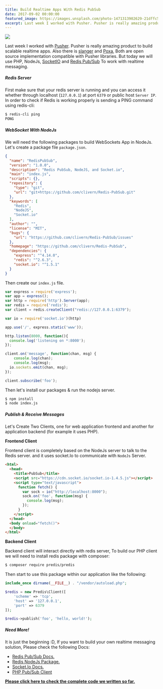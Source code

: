 ```yaml
---
title: Build Realtime Apps With Redis PubSub
date: 2017-09-02 00:00:00
featured_image: https://images.unsplash.com/photo-1471313902629-21dffc56c966?q=5
excerpt: Last week I worked with Pusher. Pusher is really amazing product to build scalable realtime apps. Also there is slanger and Poxa, Both are open source implementation compatible with Pusher libraries. But today we will use PHP, NodeJs, SocketIO and Redis Pub/Sub To work with realtime messaging.
---
```


![](https://images.unsplash.com/photo-1471313902629-21dffc56c966?q=5)

Last week I worked with <a href="https://pusher.com/" target="_blank">Pusher</a>. Pusher is really amazing product to build scalable realtime apps. Also there is <a href="https://github.com/stevegraham/slanger" target="_blank">slanger</a> and <a href="https://github.com/edgurgel/poxa" target="_blank">Poxa</a>, Both are open source implementation compatible with Pusher libraries. But today we will use PHP, NodeJs, <a href="https://socket.io/" target="_blank">SocketIO</a> and <a href="https://redis.io/topics/pubsub" target="_blank">Redis Pub/Sub</a> To work with realtime messaging.

##### Redis Server

First make sure that your redis server is running and you can access it whether through localhost (`127.0.0.1`) at port `6379` or public host `Server IP`. In order to check if Redis is working properly is sending a PING command using redis-cli:

```bash
$ redis-cli ping
PONG
```

##### WebSocket With NodeJs

We will need the following packages to build WebSockets App in NodeJs. Let's create a package file `package.json`.

```json
{
  "name": "RedisPubSub",
  "version": "1.0.0",
  "description": "Redis PubSub, NodeJS, and Socket.io",
  "main": "index.js",
  "scripts": {},
  "repository": {
    "type": "git",
    "url": "git+https://github.com/clivern/Redis-PubSub.git"
  },
  "keywords": [
    "Redis",
    "NodeJS",
    "Socket.io"
  ],
  "author": "",
  "license": "MIT",
  "bugs": {
    "url": "https://github.com/clivern/Redis-PubSub/issues"
  },
  "homepage": "https://github.com/clivern/Redis-PubSub",
  "dependencies": {
    "express": "^4.14.0",
    "redis": "^2.6.3",
    "socket.io": "^1.5.1"
  }
}
```

Then create our `index.js` file.

```js
var express = require('express');
var app = express();
var http = require('http').Server(app);
var redis = require('redis');
var client = redis.createClient("redis://127.0.0.1:6379");

var io = require('socket.io')(http)

app.use('/', express.static('www'));

http.listen(8000, function(){
  console.log('listening on *:8000');
});

client.on('message', function(chan, msg) {
	console.log(chan);
	console.log(msg);
  io.sockets.emit(chan, msg);
});

client.subscribe('foo');
```

Then let's install our packages & run the nodejs server.

```bash
$ npm install
$ node index.js
```

##### Publish & Receive Messages

Let's Create Two Clients, one for web application frontend and another for application backend (for example it uses PHP).

**Frontend Client**

Frontend client is completely based on the NodeJs server to talk to the Redis server. and it uses socket.Io to communicate with `NodeJs` Server.

```html
<html>
  <head>
    <title>PubSub</title>
    <script src="https://cdn.socket.io/socket.io-1.4.5.js"></script>
    <script type="text/javascript">
      function fetch() {
        var sock = io("http://localhost:8000");
        sock.on('foo', function(msg) {
          console.log(msg);
        });
      }
    </script>
  </head>
  <body onload="fetch()">
  </body>
</html>
```

**Backend Client**

Backend client will interact directly with redis server, To build our PHP client we will need to install redis package with composer:

```bash
$ composer require predis/predis
```

Then start to use this package within our application like the following:

```php
include_once dirname(__FILE__) . "/vendor/autoload.php";

$redis = new Predis\Client([
    'scheme' => 'tcp',
    'host' => '127.0.0.1',
    'port' => 6379
]);

$redis->publish('foo', 'hello, world!');
```

##### Need More!

It is just the beginning :D, If you want to build your own realtime messaging solution, Please check the following Docs:

* [Redis Pub/Sub Docs.](https://redis.io/topics/pubsub)
* [Redis NodeJs Package.](https://www.npmjs.com/package/redis)
* [Socket.Io Docs.](https://socket.io/docs/)
* [PHP Pub/Sub Client](https://github.com/phpredis/phpredis#pubsub)

**[Please click here to check the complete code we written so far.](https://github.com/Clivern/Redis-PubSub)**